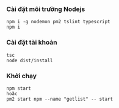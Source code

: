 ### Cài đặt môi trường Nodejs
```
npm i -g nodemon pm2 tslint typescript
npm i
```
### Cài đặt tài khoản
```
tsc
node dist/install
```
### Khởi chạy
```
npm start
hoặc
pm2 start npm --name "getlist" -- start
```